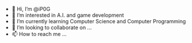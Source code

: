 - 👋 Hi, I’m @iP0G
- 👀 I’m interested in A.I. and game development
- 🌱 I’m currently learning Computer Science and Computer Programming
- 💞️ I’m looking to collaborate on ...
- 📫 How to reach me ...

<!---
iP0G/iP0G is a ✨ special ✨ repository because its `README.md` (this file) appears on your GitHub profile.
You can click the Preview link to take a look at your changes.
--->

